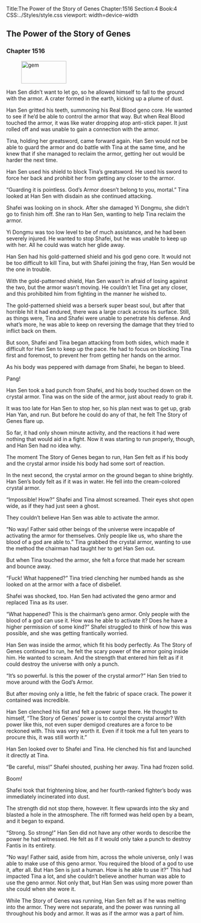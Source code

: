Title:The Power of the Story of Genes 
Chapter:1516 
Section:4 
Book:4 
CSS:../Styles/style.css 
viewport: width=device-width
  
## The Power of the Story of Genes
### Chapter 1516 
<figure>
	<img src="../Images/gem.gif" alt="gem" id="gem" width="120" height="60" />
</figure>
  

  
  Han Sen didn’t want to let go, so he allowed himself to fall to the ground with the armor. A crater formed in the earth, kicking up a plume of dust.

Han Sen gritted his teeth, summoning his Real Blood geno core. He wanted to see if he’d be able to control the armor that way. But when Real Blood touched the armor, it was like water dropping atop anti-stick paper. It just rolled off and was unable to gain a connection with the armor.

Tina, holding her greatsword, came forward again. Han Sen would not be able to guard the armor and do battle with Tina at the same time, and he knew that if she managed to reclaim the armor, getting her out would be harder the next time.

Han Sen used his shield to block Tina’s greatsword. He used his sword to force her back and prohibit her from getting any closer to the armor.

“Guarding it is pointless. God’s Armor doesn’t belong to you, mortal.” Tina looked at Han Sen with disdain as she continued attacking.

Shafei was looking on in shock. After she damaged Yi Dongmu, she didn’t go to finish him off. She ran to Han Sen, wanting to help Tina reclaim the armor.

Yi Dongmu was too low level to be of much assistance, and he had been severely injured. He wanted to stop Shafei, but he was unable to keep up with her. All he could was watch her glide away.

Han Sen had his gold-patterned shield and his god geno core. It would not be too difficult to kill Tina, but with Shafei joining the fray, Han Sen would be the one in trouble.

With the gold-patterned shield, Han Sen wasn’t in afraid of losing against the two, but the armor wasn’t moving. He couldn’t let Tina get any closer, and this prohibited him from fighting in the manner he wished to.

The gold-patterned shield was a berserk super beast soul, but after that horrible hit it had endured, there was a large crack across its surface. Still, as things were, Tina and Shafei were unable to penetrate his defense. And what’s more, he was able to keep on reversing the damage that they tried to inflict back on them.

But soon, Shafei and Tina began attacking from both sides, which made it difficult for Han Sen to keep up the pace. He had to focus on blocking Tina first and foremost, to prevent her from getting her hands on the armor.

As his body was peppered with damage from Shafei, he began to bleed.

Pang!

Han Sen took a bad punch from Shafei, and his body touched down on the crystal armor. Tina was on the side of the armor, just about ready to grab it.

It was too late for Han Sen to stop her, so his plan next was to get up, grab Han Yan, and run. But before he could do any of that, he felt The Story of Genes flare up.

So far, it had only shown minute activity, and the reactions it had were nothing that would aid in a fight. Now it was starting to run properly, though, and Han Sen had no idea why.

The moment The Story of Genes began to run, Han Sen felt as if his body and the crystal armor inside his body had some sort of reaction.

In the next second, the crystal armor on the ground began to shine brightly. Han Sen’s body felt as if it was in water. He fell into the cream-colored crystal armor.

“Impossible! How?” Shafei and Tina almost screamed. Their eyes shot open wide, as if they had just seen a ghost.

They couldn’t believe Han Sen was able to activate the armor.

“No way! Father said other beings of the universe were incapable of activating the armor for themselves. Only people like us, who share the blood of a god are able to.” Tina grabbed the crystal armor, wanting to use the method the chairman had taught her to get Han Sen out.

But when Tina touched the armor, she felt a force that made her scream and bounce away.

“Fuck! What happened?” Tina tried clenching her numbed hands as she looked on at the armor with a face of disbelief.

Shafei was shocked, too. Han Sen had activated the geno armor and replaced Tina as its user.

“What happened? This is the chairman’s geno armor. Only people with the blood of a god can use it. How was he able to activate it? Does he have a higher permission of some kind?” Shafei struggled to think of how this was possible, and she was getting frantically worried.

Han Sen was inside the armor, which fit his body perfectly. As The Story of Genes continued to run, he felt the scary power of the armor going inside him. He wanted to scream. And the strength that entered him felt as if it could destroy the universe with only a punch.

“It’s so powerful. Is this the power of the crystal armor?” Han Sen tried to move around with the God’s Armor.

But after moving only a little, he felt the fabric of space crack. The power it contained was incredible.

Han Sen clenched his fist and felt a power surge there. He thought to himself, “The Story of Genes’ power is to control the crystal armor? With power like this, not even super demigod creatures are a force to be reckoned with. This was very worth it. Even if it took me a full ten years to procure this, it was still worth it.”

Han Sen looked over to Shafei and Tina. He clenched his fist and launched it directly at Tina.

“Be careful, miss!” Shafei shouted, pushing her away. Tina had frozen solid.

Boom!

Shafei took that frightening blow, and her fourth-ranked fighter’s body was immediately incinerated into dust.

The strength did not stop there, however. It flew upwards into the sky and blasted a hole in the atmosphere. The rift formed was held open by a beam, and it began to expand.

“Strong. So strong!” Han Sen did not have any other words to describe the power he had witnessed. He felt as if it would only take a punch to destroy Fantis in its entirety.

“No way! Father said, aside from him, across the whole universe, only I was able to make use of this geno armor. You required the blood of a god to use it, after all. But Han Sen is just a human. How is he able to use it?” This had impacted Tina a lot, and she couldn’t believe another human was able to use the geno armor. Not only that, but Han Sen was using more power than she could when she wore it.

While The Story of Genes was running, Han Sen felt as if he was melting into the armor. They were not separate, and the power was running all throughout his body and armor. It was as if the armor was a part of him.
